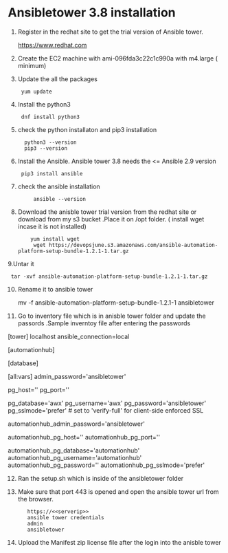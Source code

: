 # Ansibletower 3.8 installation 

1. Register in the redhat site to get the trial version of Ansible tower.

     https://www.redhat.com

2. Create the EC2 machine with ami-096fda3c22c1c990a with m4.large ( minimum)

3. Update the all the packages

        yum update
 
4.  Install the python3

         dnf install python3
  
5. check the python installaton and pip3 installation 
 
         python3 --version
         pip3 --version
 
6. Install the Ansible. Ansible tower 3.8 needs the <=  Ansible 2.9 version
 
        pip3 install ansible
 
7. check the ansible installation
 
            ansible --version
   
8. Download the anisble tower trial version from the redhat site or download from my s3 bucket .Place it on  /opt folder. ( install wget incase it is not installed)
 
           yum install wget
            wget https://devopsjune.s3.amazonaws.com/ansible-automation-platform-setup-bundle-1.2.1-1.tar.gz
 
 
9.Untar it
  
     tar -xvf ansible-automation-platform-setup-bundle-1.2.1-1.tar.gz
  
10. Rename it to ansible tower
  
       mv -f ansible-automation-platform-setup-bundle-1.2.1-1 ansibletower
  
11. Go to inventory file which is in anisble tower folder and update the passords .Sample inverntoy file after entering the passwords
  
  [tower]
localhost ansible_connection=local

[automationhub]

[database]

[all:vars]
admin_password='ansibletower'

pg_host=''
pg_port=''

pg_database='awx'
pg_username='awx'
pg_password='ansibletower'
pg_sslmode='prefer'  # set to 'verify-full' for client-side enforced SSL


automationhub_admin_password='ansibletower'

automationhub_pg_host=''
automationhub_pg_port=''

automationhub_pg_database='automationhub'
automationhub_pg_username='automationhub'
automationhub_pg_password=''
automationhub_pg_sslmode='prefer'

 
12. Ran the setup.sh which is inside of the ansibletower folder 
 
13. Make sure that port 443 is opened and open the ansible tower url from the browser.
 
           https://<<serverip>>
           ansible tower credentials
           admin
           ansibletower
     
14. Upload the Manifest zip license file after the login into the anisble tower     
 
 
  
 
    
